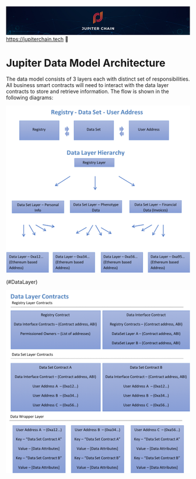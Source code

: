 ![Banner](https://github.com/JupiterChain/data-considerations/blob/master/images/Github%20Header.jpg)
https://jupiterchain.tech :rocket: 

# Jupiter Data Model Architecture

The data model consists of 3 layers each with distinct set of responsibilities. All business smart contracts will need to interact with the data layer contracts to store and retrieve information. The flow is shown in the following diagrams:

![Data Model Architecture Diagram](https://github.com/JupiterChain/data-considerations/blob/master/images/DataModel.png)

(#DataLayer)

![Data Layer Contracts Diagram](https://github.com/JupiterChain/data-considerations/blob/master/images/DataLayer.png)
